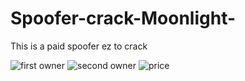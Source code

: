 # Spoofer-crack-Moonlight-
This is a paid spoofer ez to crack


![first owner](https://user-images.githubusercontent.com/95001569/173199227-94a604aa-a9eb-4086-bbd8-c237ff5fa0cd.jpg)
![second owner](https://user-images.githubusercontent.com/95001569/173199229-6f14a383-b28e-4974-8fa8-0c45cff8fe1d.jpg)
![price](https://user-images.githubusercontent.com/95001569/173199230-0913c340-da79-4509-84b3-7906d4945ef7.jpg)

